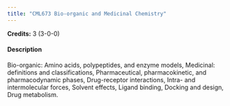 ```yaml
---
title: "CML673 Bio-organic and Medicinal Chemistry"
---
```

**Credits:** 3 (3-0-0)

#### Description
Bio-organic: Amino acids, polypeptides, and enzyme models, Medicinal: definitions and classifications, Pharmaceutical, pharmacokinetic, and pharmacodynamic phases, Drug-receptor interactions, Intra- and intermolecular forces, Solvent effects, Ligand binding, Docking and design, Drug metabolism.